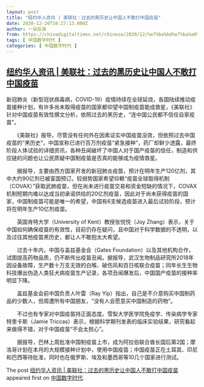 ```yaml
---
layout: post
title: "纽约华人资讯 | 美联社：过去的黑历史让中国人不敢打中国疫苗"
date: 2020-12-26T16:27:13.000Z
author: 一朵后浪
from: https://chinadigitaltimes.net/chinese/2020/12/%e7%ba%bd%e7%ba%a6%e5%8d%8e%e4%ba%ba%e8%b5%84%e8%ae%af-%e7%be%8e%e8%81%94%e7%a4%be%ef%bc%9a%e8%bf%87%e5%8e%bb%e7%9a%84%e9%bb%91%e5%8e%86%e5%8f%b2%e8%ae%a9%e4%b8%ad%e5%9b%bd%e4%ba%ba%e4%b8%8d/
tags: [ 中国数字时代 ]
categories: [ 中国数字时代 ]
---
```

<!--1609000033000-->
[纽约华人资讯 | 美联社：过去的黑历史让中国人不敢打中国疫苗](https://chinadigitaltimes.net/chinese/2020/12/%e7%ba%bd%e7%ba%a6%e5%8d%8e%e4%ba%ba%e8%b5%84%e8%ae%af-%e7%be%8e%e8%81%94%e7%a4%be%ef%bc%9a%e8%bf%87%e5%8e%bb%e7%9a%84%e9%bb%91%e5%8e%86%e5%8f%b2%e8%ae%a9%e4%b8%ad%e5%9b%bd%e4%ba%ba%e4%b8%8d/)
------

<div>
<p>新冠肺炎（新型冠状病毒病，COVID-19）疫情持续在全球延烧，各国陆续推动疫苗接种计划，有许多尚未取得疫苗的国家都仰望中国制疫苗能成救星，《美联社》针对中国疫苗有效性撰文分析，依照过去的黑历史，“连中国公民都不信任自家疫苗”。</p><p>　　《美联社》报导，尽管没有任何外在因素证实中国疫苗没效，但依照过去中国疫苗的“黑历史”，中国宣称已进行百万剂疫苗“紧急接种”，药厂却鲜少透露，最终阶段人体试验的详细资讯，各种丑闻破坏了中国人对于国产疫苗的信任，制造和供应链的问题也让公民质疑中国制疫苗是否真的能够成为疫情救星。</p><p>　　据报导，主要由西方国家开发的新冠肺炎疫苗，预计在明年生产120亿剂，其中大约90亿剂已被富国预订。较弱势国家希望仰赖“疫苗全球取得机制（COVAX）”获取武肺疫苗，但在尚未进行疫苗交易和资金短缺的情况下，COVAX机制短期内难以达成当初承诺供给的20亿剂疫苗，因此对于尚未获得疫苗的国家，中国制疫苗可能是唯一的希望，中国有6支候选疫苗进入最后试验阶段，预计将在明年生产10亿剂疫苗。</p><p>　　英国肯特大学（University of Kent）教授张悦悦（Joy Zhang）表示，关于中国如何确保疫苗的有效性，目前仍存在疑问，且中国对于科学数据的不透明，以及过往其他疫苗黑历史，都让人不敢抱太大希望。</p><p>　　过去十年内，中国与盖兹基金会（Gates Foundation）以及其他机构合作，试图提高药物品质，仍不断传出疫苗丑闻。据报导，武汉生物制品研究所2018年因设备故障，生产数十万支无效的白喉、破伤风和百日咳联合疫苗；同年长生生物科技爆出伪造人类狂犬病疫苗生产记录，各项丑闻爆发后，中国国产疫苗的接种率明显下降。</p><p>　　盖兹基金会前中国负责人叶雷（Ray Yip）指出，自己是不介意购买中国制药品的少数人，但周遭所有中国朋友，“没有人会愿意买中国制造的药物”。</p><p>　　不过也有专家对中国疫苗持正面态度。雪梨大学医学院免疫学、传染病学专家特里卡斯（Jamie Triccas）表示，根据科学期刊发表的临床实验结果，研究看起来做得不错，对于中国疫苗“不会太担心”。</p><p>　　据报导，巴林上周批准中国制疫苗上市，成为阿拉伯联合酋长国后第2国；摩洛哥计划在本月的大规模接种计划中，使用中国疫苗；中国疫苗正在土耳其、印尼和巴西等待批准，同时也在俄罗斯、埃及和墨西哥等10几个国家进行测试。</p><p>The post <a rel="nofollow" href="https://chinadigitaltimes.net/chinese/2020/12/%e7%ba%bd%e7%ba%a6%e5%8d%8e%e4%ba%ba%e8%b5%84%e8%ae%af-%e7%be%8e%e8%81%94%e7%a4%be%ef%bc%9a%e8%bf%87%e5%8e%bb%e7%9a%84%e9%bb%91%e5%8e%86%e5%8f%b2%e8%ae%a9%e4%b8%ad%e5%9b%bd%e4%ba%ba%e4%b8%8d/">纽约华人资讯 | 美联社：过去的黑历史让中国人不敢打中国疫苗</a> appeared first on <a rel="nofollow" href="https://chinadigitaltimes.net/chinese">中国数字时代</a>.</p>
</div>
